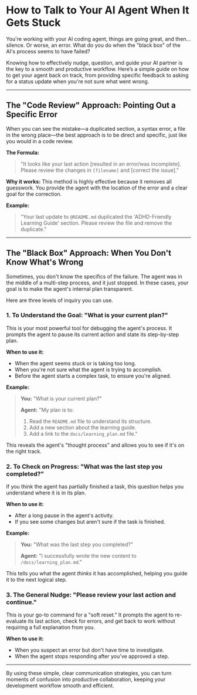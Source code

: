 # How to Talk to Your AI Agent When It Gets Stuck

You're working with your AI coding agent, things are going great, and then... silence. Or worse, an error. What do you do when the "black box" of the AI's process seems to have failed?

Knowing how to effectively nudge, question, and guide your AI partner is the key to a smooth and productive workflow. Here’s a simple guide on how to get your agent back on track, from providing specific feedback to asking for a status update when you're not sure what went wrong.

---

## The "Code Review" Approach: Pointing Out a Specific Error

When you can see the mistake—a duplicated section, a syntax error, a file in the wrong place—the best approach is to be direct and specific, just like you would in a code review.

**The Formula:**
> "It looks like your last action [resulted in an error/was incomplete]. Please review the changes in `[filename]` and [correct the issue]."

**Why it works:** This method is highly effective because it removes all guesswork. You provide the agent with the location of the error and a clear goal for the correction.

**Example:**
> "Your last update to `@README.md` duplicated the 'ADHD-Friendly Learning Guide' section. Please review the file and remove the duplicate."

---

## The "Black Box" Approach: When You Don't Know What's Wrong

Sometimes, you don't know the specifics of the failure. The agent was in the middle of a multi-step process, and it just stopped. In these cases, your goal is to make the agent's internal plan transparent.

Here are three levels of inquiry you can use.

### 1. To Understand the Goal: "What is your current plan?"

This is your most powerful tool for debugging the agent's process. It prompts the agent to pause its current action and state its step-by-step plan.

**When to use it:**
- When the agent seems stuck or is taking too long.
- When you're not sure what the agent is trying to accomplish.
- Before the agent starts a complex task, to ensure you're aligned.

**Example:**
> **You:** "What is your current plan?"
>
> **Agent:** "My plan is to:
> 1. Read the `README.md` file to understand its structure.
> 2. Add a new section about the learning guide.
> 3. Add a link to the `docs/learning_plan.md` file."

This reveals the agent's "thought process" and allows you to see if it's on the right track.

### 2. To Check on Progress: "What was the last step you completed?"

If you think the agent has partially finished a task, this question helps you understand where it is in its plan.

**When to use it:**
- After a long pause in the agent's activity.
- If you see some changes but aren't sure if the task is finished.

**Example:**
> **You:** "What was the last step you completed?"
>
> **Agent:** "I successfully wrote the new content to `/docs/learning_plan.md`."

This tells you what the agent *thinks* it has accomplished, helping you guide it to the next logical step.

### 3. The General Nudge: "Please review your last action and continue."

This is your go-to command for a "soft reset." It prompts the agent to re-evaluate its last action, check for errors, and get back to work without requiring a full explanation from you.

**When to use it:**
- When you suspect an error but don't have time to investigate.
- When the agent stops responding after you've approved a step.

---

By using these simple, clear communication strategies, you can turn moments of confusion into productive collaboration, keeping your development workflow smooth and efficient.

